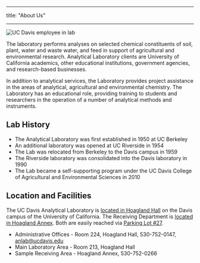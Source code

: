﻿---

title: "About Us"

---
<div class="col-8">
<div class="imagewrapper imagewrapper--right">
  <img class="img-respo" src="/media/about_anlab.jpg" alt="UC Davis employee in lab">
</div>
<p class="lead">
The laboratory performs analyses on selected chemical constituents of soil, plant, water and waste water, and feed in support of agricultural and environmental research. Analytical Laboratory clients are University of California academics, other educational institutions, government agencies, and research-based businesses.</p>
<p>In addition to analytical services, the Laboratory provides project assistance in the areas of analytical, agricultural and environmental chemistry. The Laboratory has an educational role, providing training to students and researchers in the operation
    of a number of analytical methods and instruments.</p>
<h2>Lab History</h2>
<ul>
    <li>The Analytical Laboratory was first established in 1950 at UC Berkeley</li>
    <li>An additional laboratory was opened at UC Riverside in 1954</li>
    <li>The Lab was relocated from Berkeley to the Davis campus in 1959</li>
    <li>The Riverside laboratory was consolidated into the Davis laboratory in 1990</li>
    <li>The Lab became a self-supporting program under the UC Davis College of Agricultural and Environmental Sciences in 2010</li>
</ul>
<h2>Location and Facilities</h2>
<p>The UC Davis Analytical Laboratory is <a href="http://campusmap.ucdavis.edu/?b=82" target="_blank" title="">located in Hoagland Hall</a> on the Davis campus of the University of California. The Receiving Department is <a href="http://campusmap.ucdavis.edu/?b=81" target="_blank" title="">located in Hoagland Annex</a>. Both are easily reached via <a href="http://campusmap.ucdavis.edu/?l=67" target="_blank" title="">Parking Lot #27</a>.</p>
<ul><li>Administrative Offices - Room 224, Hoagland Hall, 530-752-0147, <a class="external-link" href="mailto:anlab@ucdavis.edu">anlab@ucdavis.edu</a></li>
<li>Main Laboratory Area - Room 213, Hoagland Hall</li>
<li>Sample Receiving Area - Hoagland Annex, 530-752-0266</li>
</ul>

</div>
